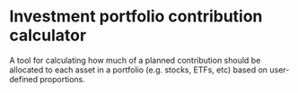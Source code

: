 # Investment portfolio contribution calculator
A tool for calculating how much of a planned contribution should be allocated to each asset in a portfolio (e.g. stocks, ETFs, etc) based on user-defined proportions.
